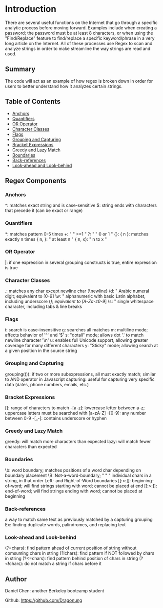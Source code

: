 # Introduction

There are several useful functions on the Internet that go through a specific analytic process before moving forward. 
Examples include when creating a password; the password must be at least 8 characters, or when using the "Find/Replace" feature to find/replace a specific keyword/phrase in a very long article on the Internet. 
All of these processes use Regex to scan and analyze strings in order to make streamline the way strings are read and used.

## Summary

The code will act as an example of how regex is broken down in order for users to better understand how it analyzes certain strings.

## Table of Contents

- [Anchors](#anchors)
- [Quantifiers](#quantifiers)
- [OR Operator](#or-operator)
- [Character Classes](#character-classes)
- [Flags](#flags)
- [Grouping and Capturing](#grouping-and-capturing)
- [Bracket Expressions](#bracket-expressions)
- [Greedy and Lazy Match](#greedy-and-lazy-match)
- [Boundaries](#boundaries)
- [Back-references](#back-references)
- [Look-ahead and Look-behind](#look-ahead-and-look-behind)

## Regex Components

### Anchors

^: matches exact string and is case-sensitive
$: string ends with characters that precede it (can be exact or range)

### Quantifiers

 *: matches pattern 0-5 times
 +: "       "       >=1 "
 ?: "       "       0 or 1 "
 {}: { n }: matches exactly n times
    { n, }: "      at least n "
    { n, x}: " n to x "

### OR Operator

 |: if one expression in several grouping constructs is true, entire expression is true

### Character Classes

 .: matches any char except newline char (\newline)
 \d: " Arabic numeral digit; equivalent to [0-9]
 \w: " alphanumeric with basic Latin alphabet, including underscore (_); equivalent to [A-Za-z0-9_]
 \s: " single whitespace character, including tabs & line breaks

### Flags

 i: search is case-insensitive
 g: searches all matches
 m: multiline mode; affects behavior of '^' and '$' 
 s: "dotall" mode; allows dot '.' to match newline character '\n'
 u: enables full Unicode support, allowing greater coverage for many different characters
 y: "Sticky" mode; allowing search at a given position in the source string

### Grouping and Capturing

 grouping(()): if two or more subexpressions, all must exactly match; similar to AND operator in Javascript
 capturing: useful for capturing very specific data (dates, phone numbers, emails, etc.)

### Bracket Expressions

 []: range of characters to match
    -[a-z]: lowercase letter between a-z; uppercase letters must be searched with [a-zA-Z]
    -[0-9]: any number between 0-9
    -[_-]: contains underscore or hyphen

### Greedy and Lazy Match
 
 greedy: will match more characters than expected
 lazy:   will match fewer characters than expected

### Boundaries

 \b: word boundary; matches positions of a word char depending on boundary placement
 \B: Not-a-word-boundary; " "         " individual chars in a string, in that order
 Left- and Right-of-Word boundaries
    [[:<:]]: beginning-of-word; will find strings starting with word; cannot be placed at end
    [[:>:]]: end-of-word; will find strings ending with word; cannot be placed at beginning

### Back-references
 
 a way to match same text as previously matched by a capturing grouping
    Ex: finding duplicate words, palindromes, and replacing text 

### Look-ahead and Look-behind

 (?=chars): find pattern ahead of current position of string without comsuming chars in string
 (?!chars): find pattern if NOT followed by chars in string
 (?<=chars): find pattern behind position of chars in string
 (?<!chars): do not match a string if chars before it

## Author

 Daniel Chen: another Berkeley bootcamp student

 Github: https://github.com/Dragonung

